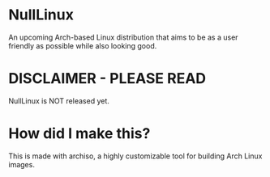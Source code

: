 # NullLinux

An upcoming Arch-based Linux distribution that aims to be as a user friendly as possible while also looking good.

# DISCLAIMER - PLEASE READ

NullLinux is NOT released yet.

# How did I make this?

This is made with archiso, a highly customizable tool for building Arch Linux images.

